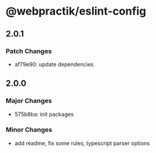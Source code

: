 # @webpractik/eslint-config

## 2.0.1

### Patch Changes

- af79e90: update dependencies

## 2.0.0

### Major Changes

- 575b8ba: init packages

### Minor Changes

- add readme, fix some rules, typescript parser options
